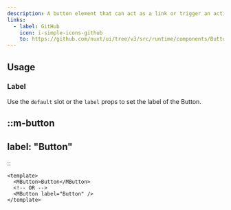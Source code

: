 ```yaml
---
description: A button element that can act as a link or trigger an action.
links:
  - label: GitHub
    icon: i-simple-icons-github
    to: https://github.com/nuxt/ui/tree/v3/src/runtime/components/Button.vue
---
```


## Usage

### Label

Use the `default` slot or the `label` props to set the label of the Button.

::m-button
---
label: "Button"
---
::

```vue
<template>
  <MButton>Button</MButton>
  <!-- OR -->
  <MButton label="Button" />
</template>
```
